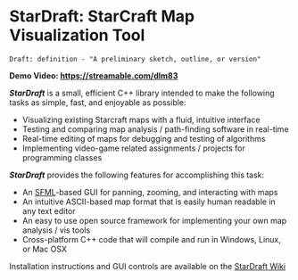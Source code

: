 # StarDraft: StarCraft Map Visualization Tool

    Draft: definition - "A preliminary sketch, outline, or version"
    
**Demo Video: https://streamable.com/dlm83**

***StarDraft*** is a small, efficient C++ library intended to make the following tasks as simple, fast, and enjoyable as possible:
* Visualizing existing Starcraft maps with a fluid, intuitive interface
* Testing and comparing map analysis / path-finding software in real-time
* Real-time editing of maps for debugging and testing of algorithms
* Implementing video-game related assignments / projects for programming classes

***StarDraft*** provides the following features for accomplishing this task:
* An [SFML](https://www.sfml-dev.org/)-based GUI for panning, zooming, and interacting with maps
* An intuitive ASCII-based map format that is easily human readable in any text editor
* An easy to use open source framework for implementing your own map analysis / vis tools
* Cross-platform C++ code that will compile and run in Windows, Linux, or Mac OSX

Installation instructions and GUI controls are available on the [StarDraft Wiki](https://github.com/davechurchill/stardraft/wiki)

